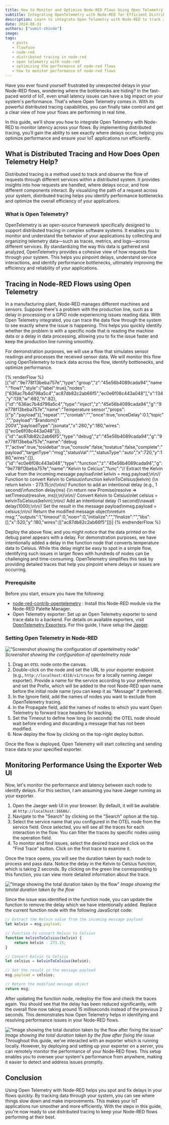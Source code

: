 ```yaml
---
title: How to Monitor and Optimize Node-RED Flows Using Open Telemetry
subtitle: Integrating OpenTelemetry with Node-RED for Efficient Distributed Tracing
description: Learn to integrate Open Telemetry with Node-RED to track and optimize flow performance.
date: 2024-08-31
authors: ["sumit-shinde"]
image: 
tags:
   - posts
   - flowfuse
   - node-red
   - distributed tracing in node-red
   - open telemetry with node-red
   - optimizing the performance of node-red flows
   - how to monitor performance of node-red flows
---
```


Have you ever found yourself frustrated by unexpected delays in your Node-RED flows, wondering where the bottlenecks are hiding? In the fast-paced world of IoT, even small latency issues can have a big impact on your system's performance. That's where Open Telemetry comes in. With its powerful distributed tracing capabilities, you can finally take control and get a clear view of how your flows are performing in real time.

<!--more-->

In this guide, we’ll show you how to integrate Open Telemetry with Node-RED to monitor latency across your flows. By implementing distributed tracing, you’ll gain the ability to see exactly where delays occur, helping you optimize performance and ensure your IoT applications run efficiently.

## What is Distributed Tracing and How Does Open Telemetry Help?

Distributed tracing is a method used to track and observe the flow of requests through different services within a distributed system. It provides insights into how requests are handled, where delays occur, and how different components interact. By visualizing the path of a request across your system, distributed tracing helps you identify performance bottlenecks and optimize the overall efficiency of your applications.

### What is Open Telemetry?

OpenTelemetry is an open-source framework specifically designed to support distributed tracing in complex software systems. It enables you to monitor and understand the behavior of your applications by collecting and organizing telemetry data—such as traces, metrics, and logs—across different services. By standardizing the way this data is gathered and analyzed, OpenTelemetry provides a cohesive view of how requests flow through your system. This helps you pinpoint delays, understand service interactions, and identify performance bottlenecks, ultimately improving the efficiency and reliability of your applications.

## Tracing in Node-RED Flows using Open Telemetry

In a manufacturing plant, Node-RED manages different machines and sensors. Suppose there's a problem with the production line, such as a delay in processing or a GPIO node experiencing issues reading data. With Open Telemetry integrated, you can trace the data flow through the system to see exactly where the issue is happening. This helps you quickly identify whether the problem is with a specific node that is reading the machine data or a delay in data processing, allowing you to fix the issue faster and keep the production line running smoothly.

For demonstration purposes, we will use a flow that simulates sensor readings and processes the received sensor data. We will monitor this flow using OpenTelemetry to track data across the flow, identify bottlenecks, and optimize performance.

{% renderFlow %}
[{"id":"9e778f13beba757e","type":"group","z":"45e56b4089cada94","name":"flow1","style":{"label":true},"nodes":["636ac7b4d798a5c4","ac87db82c2ab66f5","ec0e6f08c443a048"],"x":134,"y":139,"w":692,"h":82},{"id":"636ac7b4d798a5c4","type":"inject","z":"45e56b4089cada94","g":"9e778f13beba757e","name":"Temperature sensor","props":[{"p":"payload"}],"repeat":"","crontab":"","once":true,"onceDelay":0.1,"topic":"","payload":"$random()* 200\t","payloadType":"jsonata","x":280,"y":180,"wires":[["ec0e6f08c443a048"]]},{"id":"ac87db82c2ab66f5","type":"debug","z":"45e56b4089cada94","g":"9e778f13beba757e","name":"debug 1","active":true,"tosidebar":true,"console":false,"tostatus":false,"complete":"payload","targetType":"msg","statusVal":"","statusType":"auto","x":720,"y":180,"wires":[]},{"id":"ec0e6f08c443a048","type":"function","z":"45e56b4089cada94","g":"9e778f13beba757e","name":"Kelvin to Celcius","func":"// Extract the Kelvin value from the incoming message payload\nlet kelvin = msg.payload;\n\n// Function to convert Kelvin to Celsius\nfunction kelvinToCelsius(kelvin) {\n    return kelvin - 273.15;\n}\n\n// Function to add an intentional delay (e.g., 1 second)\nfunction delay(ms) {\n    return new Promise(resolve => setTimeout(resolve, ms));\n}\n\n// Convert Kelvin to Celsius\nlet celsius = kelvinToCelsius(kelvin);\n\n// Add an intentional delay (1 second)\nawait delay(1000);\n\n// Set the result in the message payload\nmsg.payload = celsius;\n\n// Return the modified message object\nreturn msg;","outputs":1,"timeout":0,"noerr":0,"initialize":"","finalize":"","libs":[],"x":520,"y":180,"wires":[["ac87db82c2ab66f5"]]}]
{% endrenderFlow %}

Deploy the above flow, and you might notice that the data printed on the debug panel appears with a delay. For demonstration purposes, we have intentionally added a delay in the function node that converts temperature data to Celsius. While this delay might be easy to spot in a simple flow, identifying such issues in larger flows with hundreds of nodes can be challenging and time-consuming. OpenTelemetry simplifies this task by providing detailed traces that help you pinpoint where delays or issues are occurring.

### Prerequisite

Before you start, ensure you have the following:

- [node-red-contrib-opentelemetry](https://flows.nodered.org/node/node-red-contrib-opentelemetry) : Install this Node-RED module via the Node-RED Palette Manager.
- Open Telemetry exporter: Set up an Open Telemetry exporter to send trace data to a backend. For details on available exporters, visit [OpenTelemetry Exporters](https://opentelemetry.io/docs/instrumentation/js/exporters/). For this guide, I have setup the [Jaeger](https://jaegertracing.io/).

### Setting Open Telemetry in Node-RED

!["Screenshot showing the configuration of opentelmetry node"](./images/opentelmetry-node.png "Screenshot showing the configuration of opentelmetry node")
_Screenshot showing the configuration of opentelmetry node_

1. Drag an `OTEL` node onto the canvas.
2. Double-click on the node and set the URL to your exporter endpoint (e.g., `http://localhost:4318/v1/traces` for a locally running Jaeger exporter). Provide a name for the service according to your preference, and set the Prefix, which will be added to the root Node-RED span name before the initial node name (you can keep it as "Message" if preferred).
3. In the Ignore field, add the names of nodes you want to exclude from OpenTelemetry tracing.
4. In the Propagate field, add the names of nodes to which you want Open Telemetry to forward trace headers for tracking.
5. Set the Timeout to define how long (in seconds) the OTEL node should wait before ending and discarding a message that has not been modified.
6. Now deploy the flow by clicking on the top-right deploy button.

Once the flow is deployed, Open Telemetry will start collecting and sending trace data to your specified exporter.

## Monitoring Performance Using the Exporter Web UI

Now, let's monitor the performance and latency between each node to identify delays. For this section, I am assuming you have Jaeger running as your exporter.

1. Open the Jaeger web UI in your browser. By default, it will be available at `http://localhost:16686/`.
2. Navigate to the "Search" by clicking on the "Search" option at the top.
3. Select the service name that you configured in the OTEL node from the service field. Once selected, you will see all the traces for each interaction in the flow. You can filter the traces by specific nodes using the operation field.
4. To monitor and find issues, select the desired trace and click on the "Find Trace" button. Click on the first trace to examine it.

Once the trace opens, you will see the duration taken by each node to process and pass data. Notice the delay in the Kelvin to Celsius function, which is taking 2 seconds. By clicking on the green line corresponding to this function, you can view more detailed information about the trace.

!["Image showing the total duration taken by the flow"](./images/before.png "Image showing the total duration taken by the flow")
_Image showing the tototal duration taken by the flow_

Since the issue was identified in the function node, you can update the function to remove the delay which we have intentionally added. Replace the current function node with the following JavaScript code:

```js
// Extract the Kelvin value from the incoming message payload
let kelvin = msg.payload;

// Function to convert Kelvin to Celsius
function kelvinToCelsius(kelvin) {
    return kelvin - 273.15;
}

// Convert Kelvin to Celsius
let celsius = kelvinToCelsius(kelvin);

// Set the result in the message payload
msg.payload = celsius;

// Return the modified message object
return msg;
```

After updating the function node, redeploy the flow and check the traces again. You should see that the delay has been reduced significantly, with the overall flow now taking around 15 milliseconds instead of the previous 2 seconds. This demonstrates how Open Telemetry helps in identifying and resolving performance issues in your Node-RED flows.

!["Image showing the total duration taken by the flow after fixing the issue"](./images/after.png "Image showing the total duration taken by the flow after fixing the issue")
_Image showing the total duration taken by the flow after fixing the issue_
Throughout this guide, we’ve interacted with an exporter which is running locally. However, by deploying and setting up your exporter on a server, you can remotely monitor the performance of your Node-RED flows. This setup enables you to oversee your system's performance from anywhere, making it easier to detect and address issues promptly.

## Conclusion

Using Open Telemetry with Node-RED helps you spot and fix delays in your flows quickly. By tracking data through your system, you can see where things slow down and make improvements. This makes your IoT applications run smoother and more efficiently. With the steps in this guide, you're now ready to use distributed tracing to keep your Node-RED flows performing at their best.
